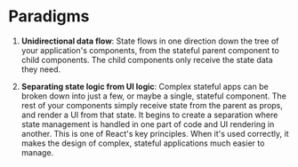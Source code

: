 # Paradigms


1. **Unidirectional data flow**: State flows in one direction down the tree of your application's components, from the stateful parent component to child components. The child components only receive the state data they need.

2. **Separating state logic from UI logic**: Complex stateful apps can be broken down into just a few, or maybe a single, stateful component. The rest of your components simply receive state from the parent as props, and render a UI from that state. It begins to create a separation where state management is handled in one part of code and UI rendering in another. This is one of React's key principles. When it's used correctly, it makes the design of complex, stateful applications much easier to manage.
